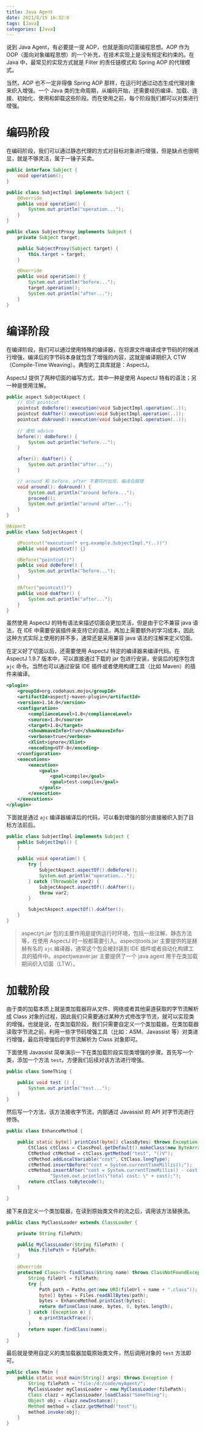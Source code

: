 ```yaml
---
title: Java Agent
date: 2021/8/15 16:32:0
tags: [Java]
categories: [Java]
---
```


说到 Java Agent，有必要提一提 AOP，也就是面向切面编程思想。AOP 作为 OOP（面向对象编程思想）的一个补充，在技术实现上是没有规定和约束的。在 Java 中，最常见的实现方式就是 Filter 的责任链模式和 Spring AOP 的代理模式。

 <!--more-->

当然，AOP 也不一定非得像 Spring AOP 那样，在运行时通过动态生成代理对象来织入增强。一个 Java 类的生命周期，从编码开始，还需要经历编译、加载、连接、初始化、使用和卸载这些阶段。而在使用之前，每个阶段我们都可以对类进行增强。

# 编码阶段
在编码阶段，我们可以通过静态代理的方式对目标对象进行增强，但是缺点也很明显，就是不够灵活，属于一锤子买卖。

```java
public interface Subject {
    void operation();
}

public class SubjectImpl implements Subject {
    @Override
    public void operation() {
        System.out.println("operation...");
    }
}

public class SubjectProxy implements Subject {
    private Subject target;

    public SubjectProxy(Subject target) {
        this.target = target;
    }

    @Override
    public void operation() {
        System.out.println("before...");
        target.operation();
        System.out.println("after...");
    }
}
```

# 编译阶段
在编译阶段，我们可以通过使用特殊的编译器，在将源文件编译成字节码的时候进行增强，编译后的字节码本身就包含了增强的内容，这就是编译期织入 CTW（Compile-Time Weaving）。典型的工具库就是：AspectJ。

AspectJ 提供了两种切面的编写方式，其中一种是使用 AspectJ 特有的语法；另一种是使用注解。

```java
public aspect SubjectAspect {
    // 切点 pointcut
    pointcut doBefore():execution(void SubjectImpl.operation(..));
    pointcut doAfter():execution(void SubjectImpl.operation(..));
    pointcut doAround():execution(void SubjectImpl.operation(..));
    
    // 通知 advice
    before(): doBefore() {
        System.out.println("before...");
    }

    after(): doAfter() {
        System.out.println("after...");
    }

    // around 和 before、after 不要同时出现，编译会报错
    void around(): doAround() {
        System.out.println("around before...");
        proceed();
        System.out.println("around after...");
    }
}
```

```java
@Aspect
public class SubjectAspect {

    @Pointcut("execution(* org.example.SubjectImpl.*(..))")
    public void pointcut() {}

    @Before("pointcut()")
    public void doBefore() {
        System.out.println("before...");
    }

    @After("pointcut()")
    public void doAfter() {
        System.out.println("after...");
    }
}
```

虽然使用 AspectJ 的特有语法来描述切面会更加灵活，但是由于它不兼容 java 语法，在 IDE 中需要安装插件来支持它的语法，再加上需要额外的学习成本，因此这种方式实际上使用的并不多，通常还是采用兼容 java 语法的注解来定义切面。

在定义好了切面以后，还需要使用 AspectJ 特定的编译器来编译代码。在 AspectJ 1.9.7 版本中，可以直接通过下载的 jar 包进行安装，安装后的程序包含 `ajc` 命令。当然也可以通过安装 IDE 插件或者使用构建工具（比如 Maven）的插件来编译。

```xml
<plugin>
    <groupId>org.codehaus.mojo</groupId>
    <artifactId>aspectj-maven-plugin</artifactId>
    <version>1.14.0</version>
    <configuration>
        <complianceLevel>1.8</complianceLevel>
        <source>1.8</source>
        <target>1.8</target>
        <showWeaveInfo>true</showWeaveInfo>
        <verbose>true</verbose>
        <Xlint>ignore</Xlint>
        <encoding>UTF-8</encoding>
    </configuration>
    <executions>
        <execution>
            <goals>
                <goal>compile</goal>
                <goal>test-compile</goal>
            </goals>
        </execution>
    </executions>
</plugin>
```

下面就是通过 `ajc` 编译器编译后的代码，可以看到增强的部分直接被织入到了目标方法前后。

```java
public class SubjectImpl implements Subject {
    public SubjectImpl() {
    }

    public void operation() {
        try {
            SubjectAspect.aspectOf().doBefore();
            System.out.println("operation...");
        } catch (Throwable var2) {
            SubjectAspect.aspectOf().doAfter();
            throw var2;
        }

        SubjectAspect.aspectOf().doAfter();
    }
}
```

> aspectjrt.jar 包的主要作用是提供运行时环境，包括一些注解、静态方法等，在使用 AspectJ 时一般都需要引入。aspectjtools.jar 主要提供的是赫赫有名的 `ajc` 编译器，通常这个包会被封装到 IDE 插件或者自动化构建工具的插件中。aspectjweaver.jar 主要提供了一个 java agent 用于在类加载期间织入切面（LTW）。

# 加载阶段
由于类的加载本质上就是类加载器将从文件、网络或者其他渠道获取的字节流解析成 Class 对象的过程，因此我们只需要通过某种方式修改字节流，就可以实现类的增强。也就是说，在类加载阶段，我们只需要自定义一个类加载器，在类加载器读取字节流之前，利用一些字节码增强工具（比如：ASM、Javassist 等）对类进行增强，最后将增强后的字节流解析为 Class 对象即可。

下面使用 Javassist 简单演示一下在类加载阶段实现类增强的步骤。首先写一个类，添加一个方法 `test`，方便我们后续对该方法进行增强。

```java
public class SomeThing {

    public void test () {
        System.out.println("test...");
    }
}
```

然后写一个方法，该方法接收字节流，内部通过 Javassist 的 API 对字节流进行修饰。

```java
public class EnhanceMethod {

    public static byte[] printCost(byte[] classBytes) throws Exception {
        CtClass ctClass = ClassPool.getDefault().makeClass(new ByteArrayInputStream(classBytes));
        CtMethod ctMethod = ctClass.getMethod("test", "()V");
        ctMethod.addLocalVariable("cost", CtClass.longType);
        ctMethod.insertBefore("cost = System.currentTimeMillis();");
        ctMethod.insertAfter("cost = System.currentTimeMillis() - cost; " +
                "System.out.println(\"total cost: \" + cost);");
        return ctClass.toBytecode();
    }

}
```

接下来自定义一个类加载器，在读到原始类文件的流之后，调用该方法替换流。

```java
public class MyClassLoader extends ClassLoader {

    private String filePath;

    public MyClassLoader(String filePath) {
        this.filePath = filePath;
    }

    @Override
    protected Class<?> findClass(String name) throws ClassNotFoundException {
        String fileUrl = filePath;
        try {
            Path path = Paths.get(new URI(fileUrl + name + ".class"));
            byte[] bytes = Files.readAllBytes(path);
            bytes = EnhanceMethod.printCost(bytes);
            return defineClass(name, bytes, 0, bytes.length);
        } catch (Exception e) {
            e.printStackTrace();
        }
        return super.findClass(name);
    }
}
```

最后就是使用自定义的类加载器加载原始类文件，然后调用对象的 `test` 方法即可。

```java
public class Main {
    public static void main(String[] args) throws Exception {
        String filePath = "file:/d:/code/myAgent/";
        MyClassLoader myClassLoader = new MyClassLoader(filePath);
        Class clazz = myClassLoader.loadClass("SomeThing");
        Object obj = clazz.newInstance();
        Method method = clazz.getMethod("test");
        method.invoke(obj);
    }
}
```